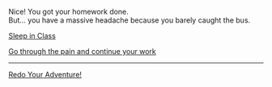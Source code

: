 Nice! You got your homework done.   
But... you have a massive headache because you barely caught the bus.  

[Sleep in Class](question-1-option-1.md)  
  
[Go through the pain and continue your work](question-1-option-2.md)
- - - - - - -
[Redo Your Adventure!](../../home.md)